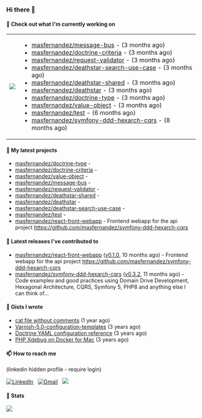 ### Hi there 👋

#### 👷 Check out what I'm currently working on

<table cellspacing="0" cellpadding="0" style="border: none; width: 100%;">
<tbody>
<tr style="width: 45%;">
<td align="center">
<img src="https://github-readme-stats.anuraghazra1.vercel.app/api/top-langs/?username=masfernandez" />
</td>
<td>


- [masfernandez/message-bus](https://github.com/masfernandez/message-bus) - (3 months ago)
- [masfernandez/doctrine-criteria](https://github.com/masfernandez/doctrine-criteria) - (3 months ago)
- [masfernandez/request-validator](https://github.com/masfernandez/request-validator) - (3 months ago)
- [masfernandez/deathstar-search-use-case](https://github.com/masfernandez/deathstar-search-use-case) - (3 months ago)
- [masfernandez/deathstar-shared](https://github.com/masfernandez/deathstar-shared) - (3 months ago)
- [masfernandez/deathstar](https://github.com/masfernandez/deathstar) - (3 months ago)
- [masfernandez/doctrine-type](https://github.com/masfernandez/doctrine-type) - (3 months ago)
- [masfernandez/value-object](https://github.com/masfernandez/value-object) - (3 months ago)
- [masfernandez/test](https://github.com/masfernandez/test) - (6 months ago)
- [masfernandez/symfony-ddd-hexarch-cqrs](https://github.com/masfernandez/symfony-ddd-hexarch-cqrs) - (8 months ago)

</td>
</tr>
</tbody>
</table>

#### 🌱 My latest projects

- [masfernandez/doctrine-type](https://github.com/masfernandez/doctrine-type) - 
- [masfernandez/doctrine-criteria](https://github.com/masfernandez/doctrine-criteria) - 
- [masfernandez/value-object](https://github.com/masfernandez/value-object) - 
- [masfernandez/message-bus](https://github.com/masfernandez/message-bus) - 
- [masfernandez/request-validator](https://github.com/masfernandez/request-validator) - 
- [masfernandez/deathstar-shared](https://github.com/masfernandez/deathstar-shared) - 
- [masfernandez/deathstar](https://github.com/masfernandez/deathstar) - 
- [masfernandez/deathstar-search-use-case](https://github.com/masfernandez/deathstar-search-use-case) - 
- [masfernandez/test](https://github.com/masfernandez/test) - 
- [masfernandez/react-front-webapp](https://github.com/masfernandez/react-front-webapp) - Frontend webapp for the api project https://github.com/masfernandez/symfony-ddd-hexarch-cqrs

#### 🔭 Latest releases I've contributed to

- [masfernandez/react-front-webapp](https://github.com/masfernandez/react-front-webapp) ([v0.1.0](https://github.com/masfernandez/react-front-webapp/releases/tag/v0.1.0), 10 months ago) - Frontend webapp for the api project https://github.com/masfernandez/symfony-ddd-hexarch-cqrs
- [masfernandez/symfony-ddd-hexarch-cqrs](https://github.com/masfernandez/symfony-ddd-hexarch-cqrs) ([v0.3.2](https://github.com/masfernandez/symfony-ddd-hexarch-cqrs/releases/tag/v0.3.2), 11 months ago) - Code examples and good practices using Domain Drive Development, Hexagonal Architecture, CQRS, Symfony 5, PHP8 and anything else I can think of...

#### 📓 Gists I wrote

- [cat file without comments](https://gist.github.com/1d9130306df464fe1897df1728291704) (1 year ago)
- [Varnish-5.0-configuration-templates](https://gist.github.com/56f2794ee6c9a0e46947b469a7653a5c) (3 years ago)
- [Doctrine YAML configuration reference](https://gist.github.com/8ac27c85e889986f51ed1ee3a1209ff3) (3 years ago)
- [PHP Xdebug on Docker for Mac](https://gist.github.com/fb1ad02b624f911040b70afbf9c6db44) (3 years ago)

#### 📫 How to reach me

(linkedin hidden profile - require login)

<a href="https://www.linkedin.com/in/masfernandez/"><img alt="LinkedIn" src="https://img.shields.io/badge/linkedin%20-%230077B5.svg?&style=flat&logo=linkedin&logoColor=white"/></a> &nbsp;
<a href="mailto:mangel.sanfer@gmail.com?subject=[GitHub]%20Contact"><img alt="Gmail" src="https://img.shields.io/badge/Gmail-D14836?style=flat&logo=gmail&logoColor=white" /></a> &nbsp;
<a href="https://instagram.com/mangel.sanfer"><img src="https://img.shields.io/badge/-@mangel.sanfer-E4405F?style=flat&logo=Instagram&logoColor=white"/></a> &nbsp;

#### 🧭 Stats

<p>
    <img src="https://views.whatilearened.today/views/github/masfernandez/views.svg"/>
</p>